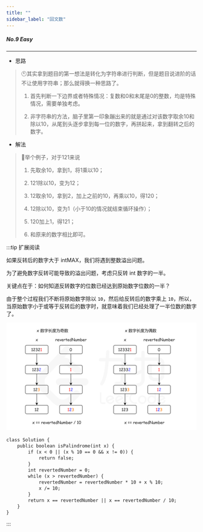 ```yaml
---
title: ""
sidebar_label: "回文数"
---
```

##### No.9 Easy

***

- 思路

> :clock11:其实拿到题目的第一想法是转化为字符串进行判断，但是题目说进阶的话不让使用字符串；那么就得换一种思路了。
> 
> 1. 首先判断一下边界或者特殊情况：复数和0和末尾是0的整数，均是特殊情况，需要单独考虑。
> 
> 2. 非字符串的方法，脑子里第一印象蹦出来的就是通过对该数字取余10和除以10，从尾到头逐步拿到每一位的数字，再拼起来，拿到翻转之后的数字。

- 解法

> :rocket:举个例子，对于121来说
> 
> 1. 先取余10，拿到1，将1乘以10；
> 
> 2. 121除以10，变为12；
> 
> 3. 12取余10，拿到2，加上之前的10，再乘以10，得120；
> 
> 4. 12除以10，变为1（小于10的情况就结束循环操作）；
> 
> 5. 120加上1，得121；
> 
> 6. 和原来的数字相比即可。

:::tip 扩展阅读

如果反转后的数字大于 intMAX，我们将遇到整数溢出问题。

为了避免数字反转可能导致的溢出问题，考虑只反转 int 数字的一半。

关键点在于：如何知道反转数字的位数已经达到原始数字位数的一半？

由于整个过程我们不断将原始数字除以 `10`，然后给反转后的数字乘上 `10`，所以，当原始数字小于或等于反转后的数字时，就意味着我们已经处理了一半位数的数字了。

![reverse](img\reverse.png)

```
class Solution {
    public boolean isPalindrome(int x) {
        if (x < 0 || (x % 10 == 0 && x != 0)) {
            return false;
        }
        int revertedNumber = 0;
        while (x > revertedNumber) {
            revertedNumber = revertedNumber * 10 + x % 10;
            x /= 10;
        }
        return x == revertedNumber || x == revertedNumber / 10;
    }
}
```

:::

